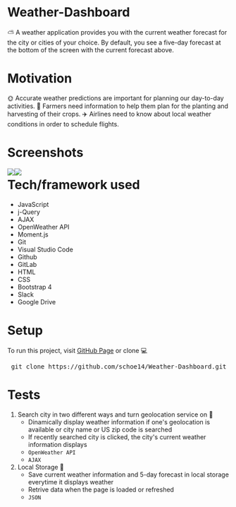 # Weather-Dashboard
:partly_sunny: A weather application provides you with the current weather forecast for the city or cities of your choice. By default, you see a five-day forecast at the bottom of the screen with the current forecast above.

# Motivation
:sun_with_face: Accurate weather predictions are important for planning our day-to-day activities. :tractor: Farmers need information to help them plan for the planting and harvesting of their crops. :airplane: Airlines need to know about local weather conditions in order to schedule flights.

# Screenshots
<a href="https://schoe14.github.io/Weather-Dashboard/"><img src="https://schoe14.github.io/Weather-Dashboard/blob/master/assets/screenshot2.JPG" style="float: left"></a>
<a href="https://schoe14.github.io/Weather-Dashboard/"><img src="https://schoe14.github.io/Weather-Dashboard/blob/master/assets/screenshot1.JPG" style="float: left"></a>

# Tech/framework used
* JavaScript
* j-Query
* AJAX
* OpenWeather API
* Moment.js
* Git
* Visual Studio Code
* Github
* GitLab
* HTML
* CSS
* Bootstrap 4
* Slack
* Google Drive

# Setup
To run this project, visit [GitHub Page](https://schoe14.github.io/Weather-Dashboard "Seohui's GitHub Page") or clone :computer:
</br> 
<pre> git clone https://github.com/schoe14/Weather-Dashboard.git </pre>

# Tests
1. Search city in two different ways and turn geolocation service on :city_sunrise:
   * Dinamically display weather information if one's geolocation is available or city name or US zip code is searched
   * If recently searched city is clicked, the city's current weather information displays
   * `OpenWeather API`
   * `AJAX`
2. Local Storage :file_folder:
   * Save current weather information and 5-day forecast in local storage everytime it displays weather
   * Retrive data when the page is loaded or refreshed
   * `JSON`
